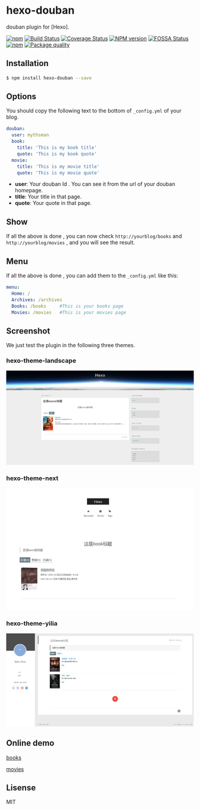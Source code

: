 # hexo-douban

douban plugin for [Hexo].

[![npm](https://img.shields.io/npm/v/npm.svg)]()
[![Build Status](https://travis-ci.org/mythsman/hexo-douban.svg?branch=master)](https://travis-ci.org/mythsman/hexo-douban)
[![Coverage Status](https://coveralls.io/repos/github/mythsman/hexo-douban/badge.svg?branch=master)](https://coveralls.io/github/mythsman/hexo-douban?branch=master)
[![NPM version](https://badge.fury.io/js/hexo-douban.svg)](https://www.npmjs.com/package/hexo-douban)
[![FOSSA Status](https://app.fossa.io/api/projects/git%2Bhttps%3A%2F%2Fgithub.com%2Fmythsman%2Fhexo-douban.svg?type=shield)](https://app.fossa.io/projects/git%2Bhttps%3A%2F%2Fgithub.com%2Fmythsman%2Fhexo-douban?ref=badge_shield)
[![npm](https://img.shields.io/npm/dt/hexo-douban.svg)](https://www.npmjs.com/package/hexo-douban)
[![Package quality](http://packagequality.com/shield/hexo-douban.svg)](http://packagequality.com/#?package=hexo-douban)

## Installation

``` bash
$ npm install hexo-douban --save
```

## Options

You should copy the following text to the bottom of  `_config.yml` of your blog.

``` yaml
douban:
  user: mythsman
  book:
    title: 'This is my book title'
    quote: 'This is my book quote'
  movie:
    title: 'This is my movie title'
    quote: 'This is my movie quote'
```

- **user**: Your douban Id . You can see it from the url of your douban homepage.
- **title**: Your title in that page.
- **quote**: Your quote in that page.

## Show
If all the above is done , you can now check `http://yourblog/books` and `http://yourblog/movies` , and you will see the result.

## Menu
If all the above is done , you can add them to the `_config.yml` like this:
```yaml
menu:
  Home: /
  Archives: /archives
  Books: /books     #This is your books page
  Movies: /movies   #This is your movies page
```

## Screenshot
We just test the plugin in the following three themes.

### hexo-theme-landscape
![landscape](screenshot/landscape.png)

### hexo-theme-next
![next](screenshot/next.png)

### hexo-theme-yilia
![yilia](screenshot/yilia.png)

## Online demo

[books](https://blog.mythsman.com/books?from=hexo-douban)

[movies](https://blog.mythsman.com/movies?from=hexo-douban)

## Lisense
MIT
